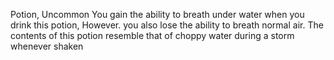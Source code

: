 Potion, Uncommon
You gain the ability to breath under water when you
drink this potion, However. you also lose the ability to
breath normal air.
The contents of this potion resemble that of choppy
water during a storm whenever shaken